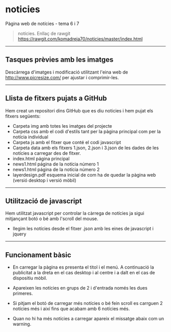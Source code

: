 # noticies
Pàgina web de notícies - tema 6 i 7

> notícies. Enllaç de rawgit https://rawgit.com/komadreja70/noticies/master/index.html

----
## Tasques prèvies amb les imatges
Descàrrega d'imatges i modificació utilitzant l'eina web de http://www.picresize.com/ per ajustar i comprimir-les.

----
## Llista de fitxers pujats a GitHub

Hem creat un repositori dins GitHub que es diu noticies i hem pujat els fitxers següents:

* Carpeta img amb totes les imatges del projecte
* Carpeta css amb el codi d'estils tant per la pàgina principal com per la notícia individual
* Carpeta js amb el fitxer que conté el codi javascript
* Carpeta data amb els fitxers 1.json, 2.json i 3.json de les dades de les notícies a carregar des de fitxer.
* index.html página principal
* news1.html página de la notícia número 1
* news1.html página de la notícia número 2
* layerdesign.pdf esquema inicial de com ha de quedar la pàgina web (versió desktop i versió mòbil)

----
## Utilització de javascript
Hem utilitzat javascript per controlar la càrrega de notícies ja sigui mitjançant botó o bé amb l'scroll del mouse.
* llegim les notícies desde el fitxer .json amb les eines de javascript i jquery

----
## Funcionament bàsic
* En carregar la pàgina es presenta el titol i el menú. A continuació la publicitat a la dreta en el cas desktop i al centre i a dalt en el cas de dispositiu mòbil.

* Apareixen les notícies en grups de 2 i d'entrada només les dues primeres. 
* Si pitjam el botó de carregar més notícies o bé fein scroll es carrguen 2 notícies més i així fins que acabam amb 6 notícies més.
* Quan no hi ha més notícies a carregar apareix el missatge abaix com un warning.



